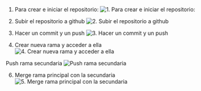 1. Para crear e iniciar el repositorio:
 ![1. Para crear e iniciar el repositorio: ](https://github.com/FranMurcianoRdev/prueba-git/assets/152601467/884b7a2c-a34f-4877-9fb5-43aed5865f37)

2. Subir el repositorio a github
 ![2. Subir el repositorio a github](https://github.com/FranMurcianoRdev/prueba-git/assets/152601467/c7c9a48b-b460-49b6-98ce-52a51e6e65f6)

3. Hacer un commit y un push
 ![3. Hacer un commit y un push](https://github.com/FranMurcianoRdev/prueba-git/assets/152601467/8962d564-2910-4d91-a20f-242ea4e2c32d)

4. Crear nueva rama y acceder a ella
![4. Crear nueva rama y acceder a ella](https://github.com/FranMurcianoRdev/prueba-git/assets/152601467/e33df435-7680-4754-bf21-515dc87d6dc6)

Push rama secundaria
![ Push rama secundaria](https://github.com/FranMurcianoRdev/prueba-git/assets/152601467/b7d273b0-0be7-4faf-8c0c-2039671a2e5b)

6. Merge rama principal con la secundaria
![5. Merge rama principal con la secundaria](https://github.com/FranMurcianoRdev/prueba-git/assets/152601467/3e3f3492-f659-4afe-8b12-d8025ed2736d)
